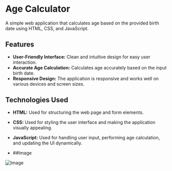 # Age Calculator

A simple web application that calculates age based on the provided birth date using HTML, CSS, and JavaScript.

## Features

- **User-Friendly Interface:** Clean and intuitive design for easy user interaction.
- **Accurate Age Calculation:** Calculates age accurately based on the input birth date.
- **Responsive Design:** The application is responsive and works well on various devices and screen sizes.

## Technologies Used

- **HTML:** Used for structuring the web page and form elements.
- **CSS:** Used for styling the user interface and making the application visually appealing.
- **JavaScript:** Used for handling user input, performing age calculation, and updating the UI dynamically.

- ##Image

![Image](https://github.com/alfiyafatima09/Age-Calculator/commit/bb88b4632dd82e639729a871ec210ae5b8e08c76)



